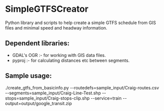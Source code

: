 SimpleGTFSCreator
=================

Python library and scripts to help create a simple GTFS schedule from GIS files
and minimal speed and headway information.

Dependent libraries:
--------------------

 * GDAL's OGR :- for working with GIS data files.
 * pyproj :- for calculating distances etc between segments.

Sample usage:
-------------

./create_gtfs_from_basicinfo.py --routedefs=sample_input/Craig-routes.csv --segments=sample_input/Craig-Line-Test.shp --stops=sample_input/Craig-stops-clip.shp --service=train --output=output/google_transit.zip 
 
